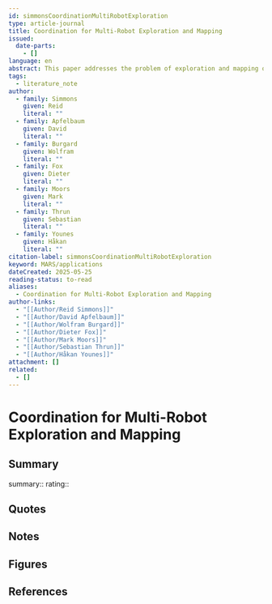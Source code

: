 ```yaml
---
id: simmonsCoordinationMultiRobotExploration
type: article-journal
title: Coordination for Multi-Robot Exploration and Mapping
issued:
  date-parts:
    - []
language: en
abstract: This paper addresses the problem of exploration and mapping of an unknown environment by multiple robots. The mapping algorithm is an on-line approach to likelihood maximization that uses hill climbing to find maps that are maximally consistent with sensor data and odometry. The exploration algorithm explicitly coordinates the robots. It tries to maximize overall utility by minimizing the potential for overlap in information gain amongst the various robots. For both the exploration and mapping algorithms, most of the computations are distributed. The techniques have been tested extensively in real-world trials and simulations. The results demonstrate the performance improvements and robustness that accrue from our multirobot approach to exploration.
tags:
  - literature_note
author:
  - family: Simmons
    given: Reid
    literal: ""
  - family: Apfelbaum
    given: David
    literal: ""
  - family: Burgard
    given: Wolfram
    literal: ""
  - family: Fox
    given: Dieter
    literal: ""
  - family: Moors
    given: Mark
    literal: ""
  - family: Thrun
    given: Sebastian
    literal: ""
  - family: Younes
    given: Håkan
    literal: ""
citation-label: simmonsCoordinationMultiRobotExploration
keyword: MARS/applications
dateCreated: 2025-05-25
reading-status: to-read
aliases:
  - Coordination for Multi-Robot Exploration and Mapping
author-links:
  - "[[Author/Reid Simmons]]"
  - "[[Author/David Apfelbaum]]"
  - "[[Author/Wolfram Burgard]]"
  - "[[Author/Dieter Fox]]"
  - "[[Author/Mark Moors]]"
  - "[[Author/Sebastian Thrun]]"
  - "[[Author/Håkan Younes]]"
attachment: []
related:
  - []
---
```


# Coordination for Multi-Robot Exploration and Mapping

## Summary
summary::
rating::

## Quotes

## Notes

## Figures

## References



